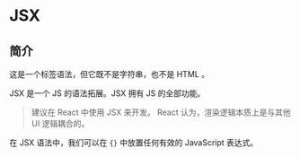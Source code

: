 # JSX 

## 简介

这是一个标签语法，但它既不是字符串，也不是 HTML 。

JSX 是一个 JS 的语法拓展。JSX 拥有 JS 的全部功能。

> 建议在 React 中使用 JSX 来开发。
> React 认为，渲染逻辑本质上是与其他 UI 逻辑耦合的。

在 JSX 语法中，我们可以在 `{}` 中放置任何有效的 JavaScript 表达式。


